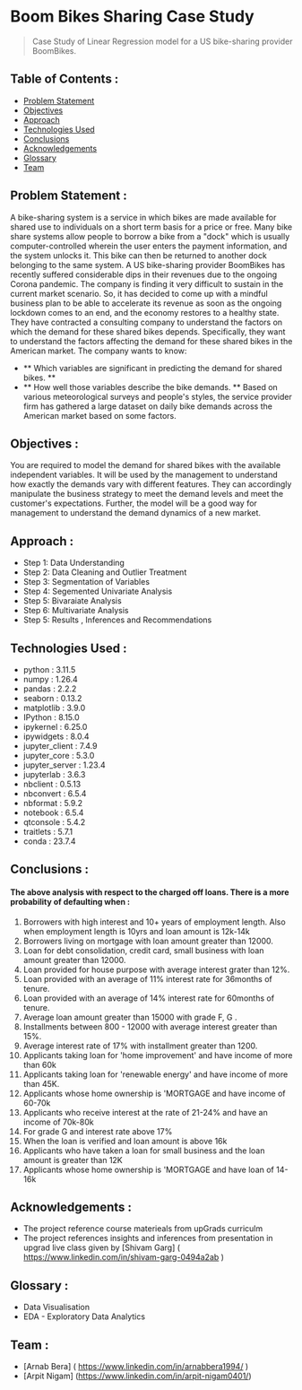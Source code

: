 # Boom Bikes Sharing Case Study
> Case Study of Linear Regression model for a US bike-sharing provider BoomBikes.


## Table of Contents :
* [Problem Statement](#problem-statement)
* [Objectives](#objectives)
* [Approach](#approach)
* [Technologies Used](#technologies-used)
* [Conclusions](#conclusions)
* [Acknowledgements](#acknowledgements)
* [Glossary](#glossary)
* [Team](#team)


## Problem Statement :
A bike-sharing system is a service in which bikes are made available for shared use to individuals on a short term basis for a price or free. Many bike share systems allow people to borrow a bike from a "dock" which is usually computer-controlled wherein the user enters the payment information, and the system unlocks it. This bike can then be returned to another dock belonging to the same system.
A US bike-sharing provider BoomBikes has recently suffered considerable dips in their revenues due to the ongoing Corona pandemic. The company is finding it very difficult to sustain in the current market scenario. So, it has decided to come up with a mindful business plan to be able to accelerate its revenue as soon as the ongoing lockdown comes to an end, and the economy restores to a healthy state. 
They have contracted a consulting company to understand the factors on which the demand for these shared bikes depends. Specifically, they want to understand the factors affecting the demand for these shared bikes in the American market. The company wants to know:
- ** Which variables are significant in predicting the demand for shared bikes. **
- ** How well those variables describe the bike demands. **
Based on various meteorological surveys and people's styles, the service provider firm has gathered a large dataset on daily bike demands across the American market based on some factors. 
 
 ## Objectives :  
You are required to model the demand for shared bikes with the available independent variables. It will be used by the management to understand how exactly the demands vary with different features. They can accordingly manipulate the business strategy to meet the demand levels and meet the customer's expectations. Further, the model will be a good way for management to understand the demand dynamics of a new market. 

## Approach :

- Step 1: Data Understanding
- Step 2: Data Cleaning and Outlier Treatment
- Step 3: Segmentation of Variables
- Step 4: Segemented Univariate Analysis
- Step 5: Bivaraiate Analysis
- Step 6: Multivariate Analysis
- Step 5: Results , Inferences and Recommendations

## Technologies Used :
- python           : 3.11.5 
- numpy            : 1.26.4
- pandas           : 2.2.2
- seaborn          : 0.13.2
- matplotlib	   : 3.9.0
- IPython          : 8.15.0
- ipykernel        : 6.25.0
- ipywidgets       : 8.0.4
- jupyter_client   : 7.4.9
- jupyter_core     : 5.3.0
- jupyter_server   : 1.23.4
- jupyterlab       : 3.6.3
- nbclient         : 0.5.13
- nbconvert        : 6.5.4
- nbformat         : 5.9.2
- notebook         : 6.5.4
- qtconsole        : 5.4.2
- traitlets        : 5.7.1
- conda            : 23.7.4

## Conclusions :

#### The above analysis with respect to the charged off loans. There is a more probability of defaulting when : 
1. Borrowers with high interest and 10+ years of employment length. Also when employment length is 10yrs and loan amount is 12k-14k 
2. Borrowers living on mortgage with loan amount greater than 12000.
3. Loan for debt consolidation, credit card, small business with loan amount greater than 12000.
4. Loan provided for house purpose with average interest grater than 12%.
5. Loan provided with an average of 11% interest rate for 36months of tenure.
6. Loan provided with an average of 14% interest rate for 60months of tenure.
7. Average loan amount greater than 15000 with grade  F, G .
8. Installments between 800 - 12000 with average interest greater than 15%.
9. Average interest rate of 17% with installment greater than 1200.
10. Applicants taking loan for 'home improvement' and have income of more than 60k 
11. Applicants taking loan for 'renewable energy' and have income of more than 45K. 
12. Applicants whose home ownership is 'MORTGAGE and have income of 60-70k
13. Applicants who receive interest at the rate of 21-24% and have an income of 70k-80k
14. For grade G and interest rate above 17%
15. When the loan is verified and loan amount is above 16k
16. Applicants who have taken a loan for small business and the loan amount is greater than 12K
17. Applicants whose home ownership is 'MORTGAGE and have loan of 14-16k

## Acknowledgements :

- The project reference course materieals from upGrads curriculm 
- The project references insights and inferences from presentation in upgrad live class given by [Shivam Garg] ( https://www.linkedin.com/in/shivam-garg-0494a2ab )

## Glossary :

- Data Visualisation
- EDA - Exploratory Data Analytics

## Team :
* [Arnab Bera] ( https://www.linkedin.com/in/arnabbera1994/ )
* [Arpit Nigam] (https://www.linkedin.com/in/arpit-nigam0401/)
